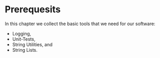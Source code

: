 Prerequesits
============

In this chapter we collect the basic tools that we
need for our software:

* Logging,
* Unit-Tests,
* String Utilities, and
* String Lists.
